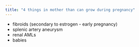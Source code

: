 ```yaml
---
title: "4 things in mother than can grow during pregnancy"
---
```

- fibroids (secondary to estrogen - early pregnancy)
- splenic artery aneurysm
- renal AMLs
- babies

